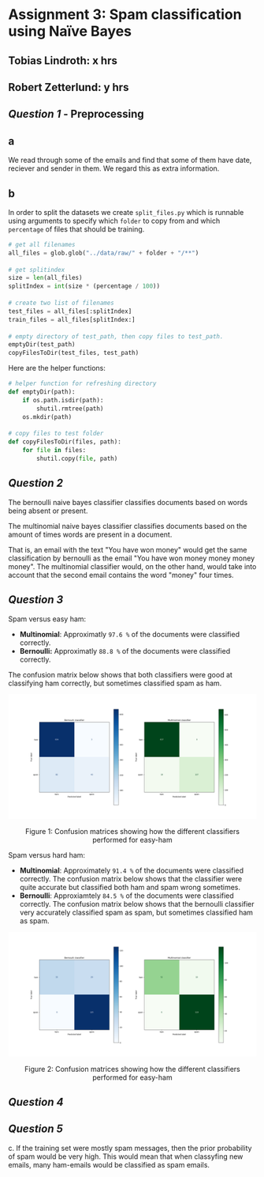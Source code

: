 # Assignment 3: Spam classification using Naïve Bayes

## Tobias Lindroth: x hrs

## Robert Zetterlund: y hrs

## _Question 1_ - Preprocessing


## a
We read through some of the emails and find that some of them have date, reciever and sender in them. We regard this as extra information.
<!-- 
a. Note that the email files contain a lot of extra information, besides the actual message.
Ignore that for now and run on the entire text. Further down (in the higher-grade part),
you will be asked to filter out the headers and footers.
-->
## b
<!--
b. We don’t want to train and test on the same data. Split the spam and the ham datasets
in a training set and a test set. -->

In order to split the datasets we create `split_files.py` which is runnable using arguments to specify which `folder` to copy from and which `percentage` of files that should be training.

```python
# get all filenames
all_files = glob.glob("../data/raw/" + folder + "/**")

# get splitindex
size = len(all_files)
splitIndex = int(size * (percentage / 100))

# create two list of filenames
test_files = all_files[:splitIndex]
train_files = all_files[splitIndex:]

# empty directory of test_path, then copy files to test_path.
emptyDir(test_path)
copyFilesToDir(test_files, test_path)
```

Here are the helper functions:

```python
# helper function for refreshing directory
def emptyDir(path):
    if os.path.isdir(path):
        shutil.rmtree(path) 
    os.mkdir(path)

# copy files to test folder
def copyFilesToDir(files, path):
    for file in files:
        shutil.copy(file, path)
```


## _Question 2_ 


<!-- 
Write a Python program that: 
a. Uses four datasets (hamtrain, spamtrain, hamtest, and spamtest)

b. Using a Naïve Bayes classifier (e.g. Sklearn), classifies the test sets and reports the
percentage of ham and spam test sets that were classified correctly. You can use
CountVectorizer to transform the email texts into vectors. Please note that there are
different types of Naïve Bayes Classifier in SKlearn (Document is available here). Test two
of these classifiers: 1. Multinomial Naive Bayes and 2. Bernoulli Naive Bayes that are well
suited for this problem. For the case of Bernoulli Naive Bayes you should use the
parameter binarize to make the features binary. Discuss the differences between these
two classifiers. 
--> 

The bernoulli naive bayes classifier classifies documents based on words being absent or present. 

The multinomial naive bayes classifier classifies documents based on the amount of times words are present in a document. 

That is, an email with the text "You have won money" would get the same classification by bernoulli as the email "You have won money money money money". The multinomial classifier would, on the other hand, would take into account that the second email contains the word "money" four times. 

## _Question 3_ 
<!--
Run your program on
i. Spam versus easy-ham
ii. Spam versus hard-ham
and include the results in your report. 
 -->

Spam versus easy ham:
- **Multinomial**: Approximatly `97.6 %` of the documents were classified correctly. 
- **Bernoulli:** Approximatly `88.8 %` of the documents were classified correctly.

The confusion matrix below shows that both classifiers were good at classifying ham correctly, but sometimes classified spam as ham.

<p align="center">
    <img src="fig/q2_easy_ham_confusion.png">
    <p align="center">Figure 1: Confusion matrices showing how the different classifiers performed for easy-ham <p>
<p>

Spam versus hard ham:
- **Multinomial**: Approximately `91.4 %` of the documents were classified correctly. The confusion matrix below shows that the classifier were quite accurate but classified both ham and spam wrong sometimes. 
- **Bernoulli**: Approxiamtely `84.5 %` of the documents were classified correctly. The confusion matrix below shows that the bernoulli classifier very accurately classified spam as spam, but sometimes classified ham as spam. 

<p align="center">
    <img src="fig/q2_hard_ham_confusion.png">
    <p align="center">Figure 2: Confusion matrices showing how the different classifiers performed for easy-ham  <p>
<p>


## _Question 4_ 

<!--
To avoid classification based on common and uninformative words it is common to filter
these out. 

a. Argue why this may be useful. Try finding the words that are too common/uncommon
in the dataset.
b. Use the parameters in Sklearn’s CountVectorizer to filter out these words. Run the
updated program on your data and record how the results differ from 3. You have
two options to do this in Sklearn: either using the words found in part (a) or letting
Sklearn do it for you. 
-->

## _Question 5_

c. If the training set were mostly spam messages, then the prior probability of spam would be very high. This would mean that when classyfing new emails, many ham-emails would be classified as spam emails.

<!-- 
Filter out the headers and the footers of the emails before you run on them. The format may
vary somewhat between emails, which can make this a bit tricky, so perfect filtering is not
required. Run your program again and answer the following questions: 

a. Does the result improve from 3 and 4?
b. The split of the data set into a training set and a test set can lead to very skewed results.
Why is this, and do you have suggestions on remedies?
c. What do you expect would happen if your training set were mostly spam messages
while your test set were mostly ham messages? 
-->